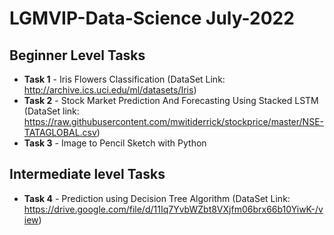 # LGMVIP-Data-Science July-2022
## Beginner Level Tasks
* **Task 1** - Iris Flowers Classification (DataSet Link: http://archive.ics.uci.edu/ml/datasets/Iris)
* **Task 2** - Stock Market Prediction And Forecasting Using Stacked LSTM (DataSet link: https://raw.githubusercontent.com/mwitiderrick/stockprice/master/NSE-TATAGLOBAL.csv)
* **Task 3** - Image to Pencil Sketch with Python
## Intermediate level Tasks
* **Task 4** - Prediction using Decision Tree Algorithm (DataSet Link: https://drive.google.com/file/d/11Iq7YvbWZbt8VXjfm06brx66b10YiwK-/view)

